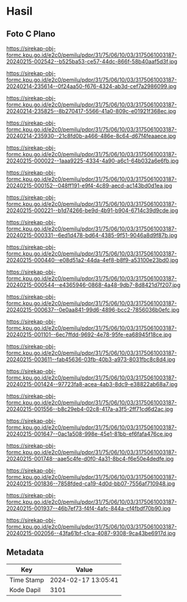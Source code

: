 # Hasil

## Foto C Plano

https://sirekap-obj-formc.kpu.go.id/e2c0/pemilu/pdpr/31/75/06/10/03/3175061003187-20240215-002542--b525ba53-ce57-44dc-866f-58b40aaf5d3f.jpg

https://sirekap-obj-formc.kpu.go.id/e2c0/pemilu/pdpr/31/75/06/10/03/3175061003187-20240214-235614--0f24aa50-f676-4324-ab3d-cef7a2986099.jpg

https://sirekap-obj-formc.kpu.go.id/e2c0/pemilu/pdpr/31/75/06/10/03/3175061003187-20240214-235825--8b270417-5566-41a0-809c-e01921f368ec.jpg

https://sirekap-obj-formc.kpu.go.id/e2c0/pemilu/pdpr/31/75/06/10/03/3175061003187-20240214-235930--21c8fd0b-a466-486e-8c64-d67f4feaaece.jpg

https://sirekap-obj-formc.kpu.go.id/e2c0/pemilu/pdpr/31/75/06/10/03/3175061003187-20240215-000022--1aaa9225-4334-4a90-a6c1-64b032a6e6fb.jpg

https://sirekap-obj-formc.kpu.go.id/e2c0/pemilu/pdpr/31/75/06/10/03/3175061003187-20240215-000152--048ff191-e9f4-4c89-aecd-ac143bd0d1ea.jpg

https://sirekap-obj-formc.kpu.go.id/e2c0/pemilu/pdpr/31/75/06/10/03/3175061003187-20240215-000221--b1d74266-be9d-4b91-b904-6714c39d9cde.jpg

https://sirekap-obj-formc.kpu.go.id/e2c0/pemilu/pdpr/31/75/06/10/03/3175061003187-20240215-000331--6ed1d478-bd64-4385-9f51-9046a8d9f87b.jpg

https://sirekap-obj-formc.kpu.go.id/e2c0/pemilu/pdpr/31/75/06/10/03/3175061003187-20240215-000440--e08d51a2-44da-4ef8-b8f9-a53100e23bd0.jpg

https://sirekap-obj-formc.kpu.go.id/e2c0/pemilu/pdpr/31/75/06/10/03/3175061003187-20240215-000544--e4365946-0868-4a48-9db7-8d8421d7f207.jpg

https://sirekap-obj-formc.kpu.go.id/e2c0/pemilu/pdpr/31/75/06/10/03/3175061003187-20240215-000637--0e0aa841-99d6-4896-bcc2-7856036b0efc.jpg

https://sirekap-obj-formc.kpu.go.id/e2c0/pemilu/pdpr/31/75/06/10/03/3175061003187-20240215-001101--6ec7ffdd-9692-4e78-95fe-ea68945f18ce.jpg

https://sirekap-obj-formc.kpu.go.id/e2c0/pemilu/pdpr/31/75/06/10/03/3175061003187-20240215-003611--fab45636-03fb-40b3-a973-8031fbc8c8d4.jpg

https://sirekap-obj-formc.kpu.go.id/e2c0/pemilu/pdpr/31/75/06/10/03/3175061003187-20240215-001424--97723fa8-acea-4ab3-8dc9-e38822ab68a7.jpg

https://sirekap-obj-formc.kpu.go.id/e2c0/pemilu/pdpr/31/75/06/10/03/3175061003187-20240215-001556--b8c29eb4-02c8-417a-a3f5-2ff71cd6d2ac.jpg

https://sirekap-obj-formc.kpu.go.id/e2c0/pemilu/pdpr/31/75/06/10/03/3175061003187-20240215-001647--0ac1a508-998e-45e1-81bb-ef6fafa476ce.jpg

https://sirekap-obj-formc.kpu.go.id/e2c0/pemilu/pdpr/31/75/06/10/03/3175061003187-20240215-001748--aae5c4fe-d0f0-4a31-8bc4-f6e50e4dedfe.jpg

https://sirekap-obj-formc.kpu.go.id/e2c0/pemilu/pdpr/31/75/06/10/03/3175061003187-20240215-001836--7858fded-ca19-4d0d-bb07-7556af710948.jpg

https://sirekap-obj-formc.kpu.go.id/e2c0/pemilu/pdpr/31/75/06/10/03/3175061003187-20240215-001937--46b7ef73-f4f4-4afc-844a-cf4fbdf70b90.jpg

https://sirekap-obj-formc.kpu.go.id/e2c0/pemilu/pdpr/31/75/06/10/03/3175061003187-20240215-002056--43fa61bf-c1ca-4087-9308-9ca43be6917d.jpg


## Metadata

| Key        | Value               |
| ---------- | ------------------- |
| Time Stamp | 2024-02-17 13:05:41 |
| Kode Dapil | 3101                |



